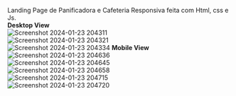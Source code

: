 Landing Page de Panificadora e Cafeteria Responsiva feita com Html, css e Js. 
</br>
<b> Desktop View </b>
</br>
![Screenshot 2024-01-23 204311](https://github.com/leonib/lp-nobre/assets/68371257/4f73e225-9fef-403f-8fcb-a1c64f1e6931)
</br>
![Screenshot 2024-01-23 204321](https://github.com/leonib/lp-nobre/assets/68371257/9b1ebd41-5f8d-4c7f-b956-14606382cc34)
</br>
![Screenshot 2024-01-23 204334](https://github.com/leonib/lp-nobre/assets/68371257/11401724-72a0-4f23-80dd-f9ac278e342d)
<b> Mobile View </b>
![Screenshot 2024-01-23 204636](https://github.com/leonib/lp-nobre/assets/68371257/c2b91352-f5bf-4399-8cbc-742477a18bb4)
</br>
![Screenshot 2024-01-23 204645](https://github.com/leonib/lp-nobre/assets/68371257/8b9d11b2-5184-4065-b9a3-95d399780ad9)
</br>
![Screenshot 2024-01-23 204658](https://github.com/leonib/lp-nobre/assets/68371257/5937c83d-5f41-46b2-a773-92771088f5f4)
</br>
![Screenshot 2024-01-23 204715](https://github.com/leonib/lp-nobre/assets/68371257/35e33fbb-6084-4e88-929c-cbd4f8ba78e0)
</br>
![Screenshot 2024-01-23 204720](https://github.com/leonib/lp-nobre/assets/68371257/fc686bd3-8823-47d8-b18f-f8109bc6e760)

